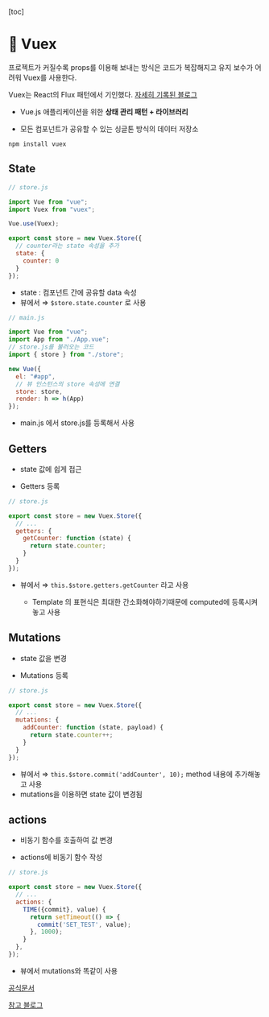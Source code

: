 [toc]

# 📌 Vuex

프로젝트가 커질수록 props를 이용해 보내는 방식은 코드가 복잡해지고 유지 보수가 어려워 Vuex를 사용한다.

Vuex는 React의 Flux 패턴에서 기인했다. [자세히 기록된 블로그](https://ict-nroo.tistory.com/106)

- Vue.js 애플리케이션을 위한 **상태 관리 패턴 + 라이브러리**

- 모든 컴포넌트가 공유할 수 있는 싱글톤 방식의 데이터 저장소


```
npm install vuex
```



## State

```javascript
// store.js

import Vue from "vue";
import Vuex from "vuex";

Vue.use(Vuex);

export const store = new Vuex.Store({
  // counter라는 state 속성을 추가
  state: {
    counter: 0
  }
});
```

- state : 컴포넌트 간에 공유할 data 속성 
- 뷰에서 ⇒ `$store.state.counter` 로 사용



``` javascript
// main.js

import Vue from "vue";
import App from "./App.vue";
// store.js를 불러오는 코드
import { store } from "./store";

new Vue({
  el: "#app",
  // 뷰 인스턴스의 store 속성에 연결
  store: store,
  render: h => h(App)
});
```

- main.js 에서 store.js를 등록해서 사용



## Getters 

- state 값에 쉽게 접근

- Getters 등록

``` javascript
// store.js

export const store = new Vuex.Store({
  // ...
  getters: {
    getCounter: function (state) {
      return state.counter;
    }
  }
});
```

- 뷰에서  ⇒ `this.$store.getters.getCounter` 라고 사용

  -  Template 의 표현식은 최대한 간소화해야하기때문에 computed에 등록시켜놓고 사용

  

## Mutations 

- state 값을 변경

- Mutations 등록

``` javascript
// store.js

export const store = new Vuex.Store({
  // ...
  mutations: {
    addCounter: function (state, payload) {
      return state.counter++;
    }
  }
});
```

- 뷰에서  ⇒ `this.$store.commit('addCounter', 10);` method 내용에 추가해놓고 사용
- mutations을 이용하면 state 값이 변경됨



## actions 

- 비동기 함수를 호출하여 값 변경

- actions에 비동기 함수 작성

``` javascript
// store.js

export const store = new Vuex.Store({
  // ...
  actions: {
    TIME({commit}, value) {
      return setTimeout(() => {
        commit('SET_TEST', value);
      }, 1000);
    }
  },
});
```

- 뷰에서 mutations와 똑같이 사용



[공식문서](https://vuex.vuejs.org/#what-is-a-state-management-pattern)

[참고 블로그](https://joshua1988.github.io/web-development/vuejs/vuex-getters-mutations/)